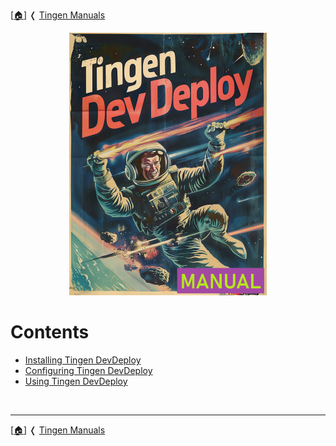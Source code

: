 <!-- u250812 -->

[[🏠︎](/README.md)] ❬ [Tingen Manuals](../README.md)

<div align="center">

  ![logo](/.github/img/logo/man/TngnDocProj-TngnDvdpMan-320x420.png)



</div>

# Contents

* [Installing Tingen DevDeploy](tngndvdp-installation.md)
* [Configuring Tingen DevDeploy](tngndvdp-configuration.md)
* [Using Tingen DevDeploy](tngndvdp-usage.md)

<br>

***

[[🏠︎](/README.md)] ❬ [Tingen Manuals](../README.md)
